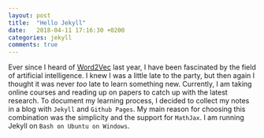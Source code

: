 ```yaml
---
layout: post
title:  "Hello Jekyll"
date:   2018-04-11 17:16:30 +0200
categories: jekyll
comments: true
---
```

Ever since I heard of [Word2Vec][1] last year, I have been fascinated by the field of artificial intelligence. I knew I was a little late to the party, but then again I thought it was never *too* late to learn something new. Currently, I am taking online courses and reading up on papers to catch up with the latest research. To document my learning process, I decided to collect my notes in a blog with `Jekyll` and `Github Pages`. My main reason for choosing this combination was the simplicity and the support for `MathJax`. I am running Jekyll on `Bash on Ubuntu on Windows`.

[1]: https://arxiv.org/abs/1310.4546
